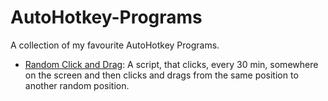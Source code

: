 # AutoHotkey-Programs
A collection of my favourite AutoHotkey Programs.
- [Random Click and Drag](Random_Click_and_Drag.exe): A script, that clicks, every 30 min, somewhere on the screen and then clicks and drags from the same position to another random position.
